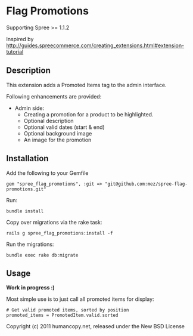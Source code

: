 # Flag Promotions

Supporting Spree >= 1.1.2


Inspired by http://guides.spreecommerce.com/creating_extensions.html#extension-tutorial


## Description

This extension adds a Promoted Items tag to the admin interface.

Following enhancements are provided:

* Admin side:
  * Creating a promotion for a product to be highlighted.
  * Optional description
  * Optional valid dates (start & end)
  * Optional background image
  * An image for the promotion


## Installation

Add the following to your Gemfile

    gem "spree_flag_promotions", :git => "git@github.com:mez/spree-flag-promotions.git"

Run:

    bundle install

Copy over migrations via the rake task:

    rails g spree_flag_promotions:install -f

Run the migrations:

    bundle exec rake db:migrate

## Usage
**Work in progress :)**

Most simple use is to just call all promoted items for display:

```
# Get valid promoted items, sorted by position 
promoted_items = PromotedItem.valid.sorted
```

Copyright (c) 2011 humancopy.net, released under the New BSD License

